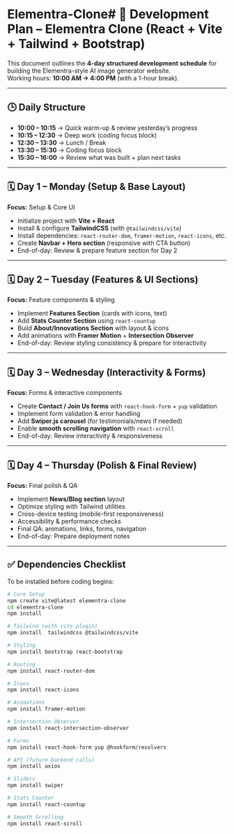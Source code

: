 # Elementra-Clone# 📅 Development Plan – Elementra Clone (React + Vite + Tailwind + Bootstrap)

This document outlines the **4-day structured development schedule** for building the Elementra-style AI image generator website.  
Working hours: **10:00 AM → 4:00 PM** (with a 1-hour break).  

---

## 🕒 Daily Structure
- **10:00 – 10:15** → Quick warm-up & review yesterday’s progress  
- **10:15 – 12:30** → Deep work (coding focus block)  
- **12:30 – 13:30** → Lunch / Break  
- **13:30 – 15:30** → Coding focus block  
- **15:30 – 16:00** → Review what was built + plan next tasks  

---

## 🗓️ Day 1 – Monday (Setup & Base Layout)
**Focus:** Setup & Core UI  
- Initialize project with **Vite + React**  
- Install & configure **TailwindCSS** (with `@tailwindcss/vite`)  
- Install dependencies: `react-router-dom`, `framer-motion`, `react-icons`, etc.  
- Create **Navbar + Hero section** (responsive with CTA button)  
- End-of-day: Review & prepare feature section for Day 2  

---

## 🗓️ Day 2 – Tuesday (Features & UI Sections)
**Focus:** Feature components & styling  
- Implement **Features Section** (cards with icons, text)  
- Add **Stats Counter Section** using `react-countup`  
- Build **About/Innovations Section** with layout & icons  
- Add animations with **Framer Motion** + **Intersection Observer**  
- End-of-day: Review styling consistency & prepare for interactivity  

---

## 🗓️ Day 3 – Wednesday (Interactivity & Forms)
**Focus:** Forms & interactive components  
- Create **Contact / Join Us forms** with `react-hook-form` + `yup` validation  
- Implement form validation & error handling  
- Add **Swiper.js carousel** (for testimonials/news if needed)  
- Enable **smooth scrolling navigation** with `react-scroll`  
- End-of-day: Review interactivity & responsiveness  

---

## 🗓️ Day 4 – Thursday (Polish & Final Review)
**Focus:** Final polish & QA  
- Implement **News/Blog section** layout  
- Optimize styling with Tailwind utilities  
- Cross-device testing (mobile-first responsiveness)  
- Accessibility & performance checks  
- Final QA: animations, links, forms, navigation  
- End-of-day: Prepare deployment notes  

---

## ✅ Dependencies Checklist
To be installed before coding begins:
```bash
# Core Setup
npm create vite@latest elementra-clone
cd elementra-clone
npm install

# Tailwind (with vite plugin)
npm install  tailwindcss @tailwindcss/vite

# Styling
npm install bootstrap react-bootstrap

# Routing
npm install react-router-dom

# Icons
npm install react-icons

# Animations
npm install framer-motion

# Intersection Observer
npm install react-intersection-observer

# Forms
npm install react-hook-form yup @hookform/resolvers

# API (future backend calls)
npm install axios

# Sliders
npm install swiper

# Stats Counter
npm install react-countup

# Smooth Scrolling
npm install react-scroll
